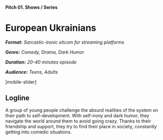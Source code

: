 #### Pitch 01. Shows / Series

# European Ukrainians

***Format:** Sarcastic-ironic sitcom for streaming platforms*

***Genre:** Comedy, Drama, Dark Humor*

***Duration:** 20-40 minutes episode*

***Audience:** Teens, Adults*

[mobile-slider]

## Logline

A group of young people challenge the absurd realities of the system on their path to self-development. With self-irony and dark humor, they navigate the world around them to avoid going crazy. Thanks to their friendship and support, they try to find their place in society, constantly getting into comedic situations.